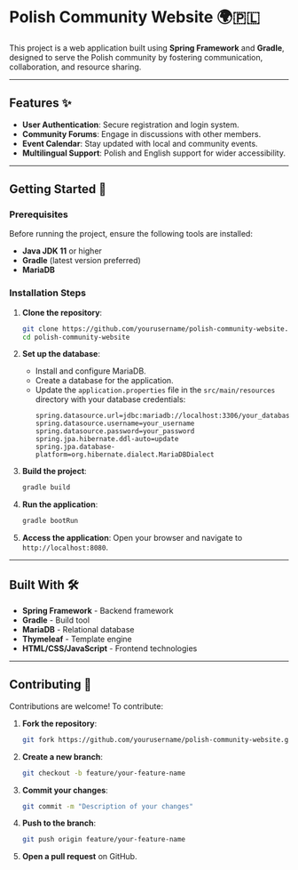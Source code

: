 # Polish Community Website 🌍🇵🇱

This project is a web application built using **Spring Framework** and **Gradle**, designed to serve the Polish community by fostering communication, collaboration, and resource sharing.

---

## Features ✨

- **User Authentication**: Secure registration and login system.
- **Community Forums**: Engage in discussions with other members.
- **Event Calendar**: Stay updated with local and community events.
- **Multilingual Support**: Polish and English support for wider accessibility.

---

## Getting Started 🚀

### Prerequisites

Before running the project, ensure the following tools are installed:

- **Java JDK 11** or higher
- **Gradle** (latest version preferred)
- **MariaDB**

### Installation Steps

1. **Clone the repository**:
   ```bash
   git clone https://github.com/yourusername/polish-community-website.git
   cd polish-community-website
   ```

2. **Set up the database**:
   - Install and configure MariaDB.
   - Create a database for the application.
   - Update the `application.properties` file in the `src/main/resources` directory with your database credentials:
     ```properties
     spring.datasource.url=jdbc:mariadb://localhost:3306/your_database_name
     spring.datasource.username=your_username
     spring.datasource.password=your_password
     spring.jpa.hibernate.ddl-auto=update
     spring.jpa.database-platform=org.hibernate.dialect.MariaDBDialect
     ```

3. **Build the project**:
   ```bash
   gradle build
   ```

4. **Run the application**:
   ```bash
   gradle bootRun
   ```

5. **Access the application**:
   Open your browser and navigate to `http://localhost:8080`.

---

## Built With 🛠️

- **Spring Framework** - Backend framework
- **Gradle** - Build tool
- **MariaDB** - Relational database
- **Thymeleaf** - Template engine
- **HTML/CSS/JavaScript** - Frontend technologies

---

## Contributing 🤝

Contributions are welcome! To contribute:

1. **Fork the repository**:
   ```bash
   git fork https://github.com/yourusername/polish-community-website.git
   ```

2. **Create a new branch**:
   ```bash
   git checkout -b feature/your-feature-name
   ```

3. **Commit your changes**:
   ```bash
   git commit -m "Description of your changes"
   ```

4. **Push to the branch**:
   ```bash
   git push origin feature/your-feature-name
   ```

5. **Open a pull request** on GitHub.



